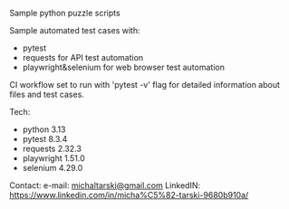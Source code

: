 ######
Sample python puzzle scripts

Sample automated test cases with:
- pytest
- requests for API test automation
- playwright&selenium for web browser test automation

CI workflow set to run with 'pytest -v' flag for detailed information about files and test cases.

Tech:
- python 3.13
- pytest 8.3.4
- requests 2.32.3
- playwright 1.51.0
- selenium 4.29.0

Contact:
e-mail: michaltarski@gmail.com
LinkedIN: https://www.linkedin.com/in/micha%C5%82-tarski-9680b910a/
######
